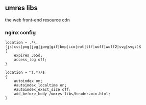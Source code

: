 ## umres libs
the web front-end resource cdn

### nginx config
~~~
location ~ .*\.(js|css|png|jpg|jpeg|gif|bmp|ico|eot|ttf|woff|woff2|svg|svgz)$
{
    expires 365d;
    access_log off; 
}

location ~ ^(.*)/$ 
{
	autoindex on;
    #autoindex_localtime on;
    #autoindex_exact_size off;
    add_before_body /umres-libs/header.min.html; 
}
~~~